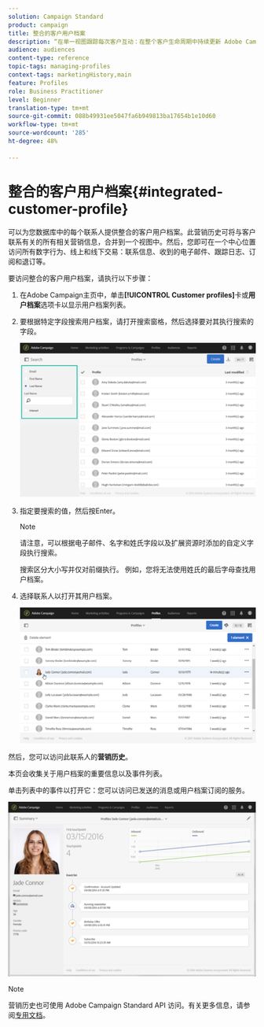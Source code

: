 ```yaml
---
solution: Campaign Standard
product: campaign
title: 整合的客户用户档案
description: “在单一视图跟踪每次客户互动：在整个客户生命周期中持续更新 Adobe Campaign 整合的客户用户档案。”
audience: audiences
content-type: reference
topic-tags: managing-profiles
context-tags: marketingHistory,main
feature: Profiles
role: Business Practitioner
level: Beginner
translation-type: tm+mt
source-git-commit: 088b49931ee5047fa6b949813ba17654b1e10d60
workflow-type: tm+mt
source-wordcount: '285'
ht-degree: 48%

---
```



# 整合的客户用户档案{#integrated-customer-profile}

可以为您数据库中的每个联系人提供整合的客户用户档案。此营销历史可将与客户联系有关的所有相关营销信息，合并到一个视图中。然后，您即可在一个中心位置访问所有数字行为、线上和线下交易：联系信息、收到的电子邮件、跟踪日志、订阅和退订等。

要访问整合的客户用户档案，请执行以下步骤：

1. 在Adobe Campaign主页中，单击&#x200B;**[!UICONTROL Customer profiles]**&#x200B;卡或&#x200B;**用户档案**&#x200B;选项卡以显示用户档案列表。

1. 要根据特定字段搜索用户档案，请打开搜索窗格，然后选择要对其执行搜索的字段。


   ![](assets/profile-search.png)

1. 指定要搜索的值，然后按Enter。

   >[!NOTE]
   >
   >请注意，可以根据电子邮件、名字和姓氏字段以及扩展资源时添加的自定义字段执行搜索。
   >
   >搜索区分大小写并仅对前缀执行。 例如，您将无法使用姓氏的最后字母查找用户档案。

1. 选择联系人以打开其用户档案。

   ![](assets/mkt_hist_access.png)

然后，您可以访问此联系人的&#x200B;**营销历史**。

本页会收集关于用户档案的重要信息以及事件列表。

单击列表中的事件以打开它：您可以访问已发送的消息或用户档案订阅的服务。

![](assets/mkt_hist_view.png)

>[!NOTE]
>
>营销历史也可使用 Adobe Campaign Standard API 访问。有关更多信息，请参阅[专用文档](../../api/using/interacting-with-marketing-history.md)。
